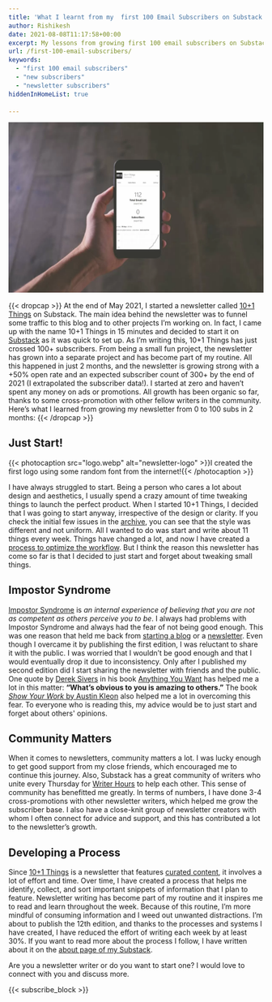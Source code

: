 ```yaml
---
title: 'What I learnt from my  first 100 Email Subscribers on Substack'
author: Rishikesh
date: 2021-08-08T11:17:58+00:00
excerpt: My lessons from growing first 100 email subscribers on Substack.
url: /first-100-email-subscribers/
keywords:
  - "first 100 email subscribers"
  - "new subscribers"
  - "newsletter subscribers"
hiddenInHomeList: true

---
```


![First 100 Email Subscribers](first-100-email-subscribers.webp)


{{< dropcap >}} At the end of May 2021, I started a newsletter called [10+1 Things](https://rishikesh.substack.com/) on Substack. The main idea behind the newsletter was to funnel some traffic to this blog and to other projects I’m working on. In fact, I came up with the name 10+1 Things in 15 minutes and decided to start it on [Substack](https://substack.com/) as it was quick to set up. As I’m writing this, 10+1 Things has just crossed 100+ subscribers. From being a small fun project, the newsletter has grown into a separate project and has become part of my routine. All this happened in just 2 months, and the newsletter is growing strong with a +50% open rate and an expected subscriber count of 300+ by the end of 2021 (I extrapolated the subscriber data!). I started at zero and haven’t spent any money on ads or promotions. All growth has been organic so far, thanks to some cross-promotion with other fellow writers in the community. Here’s what I learned from growing my newsletter from 0 to 100 subs in 2 months: {{< /dropcap >}}

## **Just Start!**

{{< photocaption src="logo.webp" alt="newsletter-logo" >}}I created the first logo using some random font from the internet!{{< /photocaption >}}

I have always struggled to start. Being a person who cares a lot about design and aesthetics, I usually spend a crazy amount of time tweaking things to launch the perfect product. When I started 10+1 Things, I decided that I was going to start anyway, irrespective of the design or clarity. If you check the initial few issues in the [archive](https://rishikesh.substack.com/archive), you can see that the style was different and not uniform. All I wanted to do was start and write about 11 things every week. Things have changed a lot, and now I have created a [process to optimize the workflow](https://rishikesh.substack.com/about). But I think the reason this newsletter has come so far is that I decided to just start and forget about tweaking small things.

## **Impostor Syndrome**

[Impostor Syndrome](https://www.verywellmind.com/imposter-syndrome-and-social-anxiety-disorder-4156469#:~:text=Impostor%20syndrome%20(IS)%20refers%20to,perfectionism%20and%20the%20social%20context.) is _an internal experience of believing that you are not as competent as others perceive you to be_. I always had problems with Impostor Syndrome and always had the fear of not being good enough. This was one reason that held me back from [starting a blog](https://rishikeshs.com/5-reasons-why-i-decided-to-start-a-blog/) or a [newsletter](https://rishikeshs.com/newsletter/). Even though I overcame it by publishing the first edition, I was reluctant to share it with the public. I was worried that I wouldn’t be good enough and that I would eventually drop it due to inconsistency. Only after I published my second edition did I start sharing the newsletter with friends and the public. One quote by [Derek Sivers](https://sive.rs/obvious) in his book [Anything You Want](https://geni.us/rsh-anythingyouwant) has helped me a lot in this matter: **“What’s obvious to you is amazing to others.”** The book [_Show Your Work_ by Austin Kleon][1] also helped me a lot in overcoming this fear. To everyone who is reading this, my advice would be to just start and forget about others' opinions.

## **Community Matters**

When it comes to newsletters, community matters a lot. I was lucky enough to get good support from my close friends, which encouraged me to continue this journey. Also, Substack has a great community of writers who unite every Thursday for [Writer Hours](https://on.substack.com/p/office-hours-10) to help each other. This sense of community has benefitted me greatly. In terms of numbers, I have done 3-4 cross-promotions with other newsletter writers, which helped me grow the subscriber base. I also have a close-knit group of newsletter creators with whom I often connect for advice and support, and this has contributed a lot to the newsletter’s growth.

## **Developing a Process**

Since [10+1 Things](https://rishikesh.substack.com/) is a newsletter that features [curated content](https://rishikeshs.com/curator-economy/), it involves a lot of effort and time. Over time, I have created a process that helps me identify, collect, and sort important snippets of information that I plan to feature. Newsletter writing has become part of my routine and it inspires me to read and learn throughout the week. Because of this routine, I’m more mindful of consuming information and I weed out unwanted distractions. I’m about to publish the 12th edition, and thanks to the processes and systems I have created, I have reduced the effort of writing each week by at least 30%. If you want to read more about the process I follow, I have written about it on the [about page of my Substack](https://rishikesh.substack.com/about).

Are you a newsletter writer or do you want to start one? I would love to connect with you and discuss more.

{{< subscribe_block >}}

[1]: https://rishikeshs.com/show-your-work-by-austin-kleon-book-summary-notes/ "Show Your Work by Austin Kleon: Book Summary & Notes"
